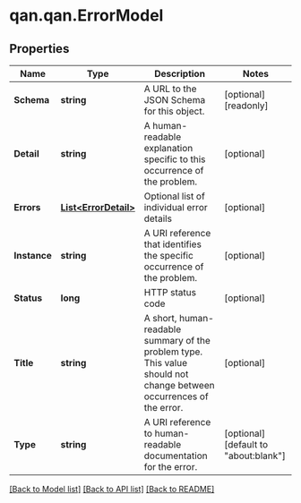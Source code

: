 # qan.qan.ErrorModel

## Properties

Name | Type | Description | Notes
------------ | ------------- | ------------- | -------------
**Schema** | **string** | A URL to the JSON Schema for this object. | [optional] [readonly] 
**Detail** | **string** | A human-readable explanation specific to this occurrence of the problem. | [optional] 
**Errors** | [**List&lt;ErrorDetail&gt;**](ErrorDetail.md) | Optional list of individual error details | [optional] 
**Instance** | **string** | A URI reference that identifies the specific occurrence of the problem. | [optional] 
**Status** | **long** | HTTP status code | [optional] 
**Title** | **string** | A short, human-readable summary of the problem type. This value should not change between occurrences of the error. | [optional] 
**Type** | **string** | A URI reference to human-readable documentation for the error. | [optional] [default to "about:blank"]

[[Back to Model list]](../README.md#documentation-for-models) [[Back to API list]](../README.md#documentation-for-api-endpoints) [[Back to README]](../README.md)

